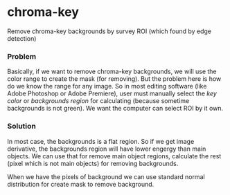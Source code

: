 # chroma-key

Remove chroma-key backgrounds by survey ROI (which found by edge detection)

### Problem

Basically, if we want to remove chroma-key backgrounds, we will use the color range to create the mask (for removing). But the problem here is how do we know the range for any image. So in most editing software (like Adobe Photoshop or Adobe Premiere), user must manually select the _key color_ or _backgrounds region_ for calculating (because sometime backgrounds is not green). We want the computer can select ROI by it own.

### Solution

In most case, the backgrounds is a flat region. So if we get image derivative, the backgrounds region will have lower engergy than main objects. We can use that for remove main object regions, calculate the rest (pixel which is not main objects) for removing backgrounds.

When we have the pixels of background we can use standard normal distribution for create mask to remove background.
